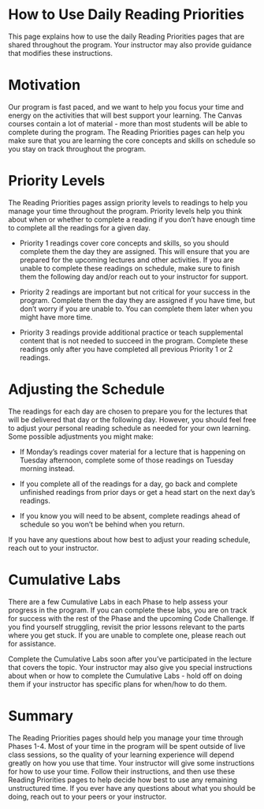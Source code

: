 # How to Use Daily Reading Priorities

This page explains how to use the daily Reading Priorities pages that are shared throughout the program. Your instructor may also provide guidance that modifies these instructions. 

# Motivation

Our program is fast paced, and we want to help you focus your time and energy on the activities that will best support your learning. The Canvas courses contain a lot of material - more than most students will be able to complete during the program. The Reading Priorities pages can help you make sure that you are learning the core concepts and skills on schedule so you stay on track throughout the program.

# Priority Levels

The Reading Priorities pages assign priority levels to readings to help you manage your time throughout the program. Priority levels help you think about when or whether to complete a reading if you don’t have enough time to complete all the readings for a given day. 

* Priority 1 readings cover core concepts and skills, so you should complete them the day they are assigned. This will ensure that you are prepared for the upcoming lectures and other activities. If you are unable to complete these readings on schedule, make sure to finish them the following day and/or reach out to your instructor for support.

* Priority 2 readings are important but not critical for your success in the program. Complete them the day they are assigned if you have time, but don’t worry if you are unable to. You can complete them later when you might have more time.

* Priority 3 readings provide additional practice or teach supplemental content that is not needed to succeed in the program. Complete these readings only after you have completed all previous Priority 1 or 2 readings.

# Adjusting the Schedule

The readings for each day are chosen to prepare you for the lectures that will be delivered that day or the following day. However, you should feel free to adjust your personal reading schedule as needed for your own learning. Some possible adjustments you might make: 

* If Monday’s readings cover material for a lecture that is happening on Tuesday afternoon, complete some of those readings on Tuesday morning instead.

* If you complete all of the readings for a day, go back and complete unfinished readings from prior days or get a head start on the next day’s readings.

* If you know you will need to be absent, complete readings ahead of schedule so you won’t be behind when you return.

If you have any questions about how best to adjust your reading schedule, reach out to your instructor.

# Cumulative Labs

There are a few Cumulative Labs in each Phase to help assess your progress in the program. If you can complete these labs, you are on track for success with the rest of the Phase and the upcoming Code Challenge. If you find yourself struggling, revisit the prior lessons relevant to the parts where you get stuck. If you are unable to complete one, please reach out for assistance. 

Complete the Cumulative Labs soon after you’ve participated in the lecture that covers the topic. Your instructor may also give you special instructions about when or how to complete the Cumulative Labs - hold off on doing them if your instructor has specific plans for when/how to do them.

# Summary

The Reading Priorities pages should help you manage your time through Phases 1-4. Most of your time in the program will be spent outside of live class sessions, so the quality of your learning experience will depend greatly on how you use that time. Your instructor will give some instructions for how to use your time. Follow their instructions, and then use these Reading Priorities pages to help decide how best to use any remaining unstructured time. If you ever have any questions about what you should be doing, reach out to your peers or your instructor.
